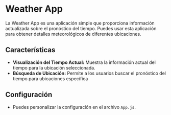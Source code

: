 # Weather App

La Weather App es una aplicación simple que proporciona información actualizada sobre el pronóstico del tiempo. Puedes usar esta aplicación para obtener detalles meteorológicos de diferentes ubicaciones.

## Características

- **Visualización del Tiempo Actual:** Muestra la información actual del tiempo para la ubicación seleccionada.
- **Búsqueda de Ubicación:** Permite a los usuarios buscar el pronóstico del tiempo para ubicaciones específica


## Configuración

- Puedes personalizar la configuración en el archivo `App.js`.

